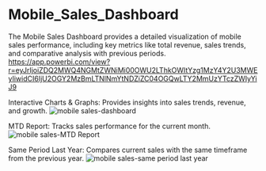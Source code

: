 # Mobile_Sales_Dashboard

The Mobile Sales Dashboard provides a detailed visualization of mobile sales performance, including key metrics like total revenue, sales trends, and comparative analysis with previous periods.
https://app.powerbi.com/view?r=eyJrIjoiZDQ2MWQ4NGMtZWNiMi00OWU2LThkOWItYzg1MzY4Y2U3MWEyIiwidCI6IjU2OGY2MzBmLTNlNmYtNDZiZC04OGQwLTY2MmUzYTczZWIyYiJ9

Interactive Charts & Graphs: Provides insights into sales trends, revenue, and growth.
![mobile sales-dashboard](https://github.com/user-attachments/assets/6fe0c71c-2bae-4c15-852f-503955aca6f2)

MTD Report: Tracks sales performance for the current month.
![mobile sales-MTD Report](https://github.com/user-attachments/assets/7e93dd66-1600-4a48-bcd8-9845fad4945c)

Same Period Last Year: Compares current sales with the same timeframe from the previous year.
![mobile sales-same period last year](https://github.com/user-attachments/assets/2d35db5f-75c6-4e76-ae5f-07d1d168af5d)
